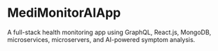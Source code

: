 # MediMonitorAIApp
A full-stack health monitoring app using GraphQL, React.js, MongoDB, microservices, microservers, and AI-powered symptom analysis.

